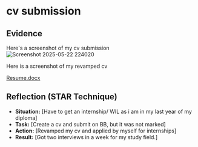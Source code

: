 # **cv submission**  

## **Evidence**  
Here's a screenshot of my cv submission 
![Screenshot 2025-05-22 224020](https://github.com/user-attachments/assets/4ded396d-fb5b-4590-91e2-7995151c2d1d)

Here is a screenshot of my revamped cv

[Resume.docx](https://github.com/user-attachments/files/20400427/Resume.docx)


## **Reflection (STAR Technique)**  
- **Situation:** [Have to get an internship/ WIL as i am in my last year of my diploma]  
- **Task:** [Create a cv and submit on BB, but it was not marked]  
- **Action:** [Revamped my cv and applied by myself for internships]  
- **Result:** [Got two interviews in a week for my study field.]  

